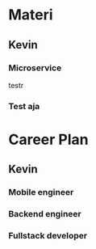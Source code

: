 # Materi
## Kevin
### Microservice
testr
### Test aja

# Career Plan
## Kevin
### Mobile engineer
### Backend engineer
### Fullstack developer
